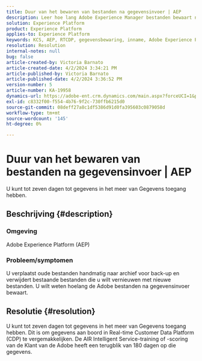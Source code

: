 ```yaml
---
title: Duur van het bewaren van bestanden na gegevensinvoer | AEP
description: Leer hoe lang Adobe Experience Manager bestanden bewaart na het invoeren van gegevens.
solution: Experience Platform
product: Experience Platform
applies-to: Experience Platform
keywords: KCS, AEP, RTCDP, gegevensbewaring, inname, Adobe Experience Platform, Experience Platform, data Lake
resolution: Resolution
internal-notes: null
bug: false
article-created-by: Victoria Barnato
article-created-date: 4/2/2024 3:34:21 PM
article-published-by: Victoria Barnato
article-published-date: 4/2/2024 3:36:52 PM
version-number: 5
article-number: KA-19958
dynamics-url: https://adobe-ent.crm.dynamics.com/main.aspx?forceUCI=1&pagetype=entityrecord&etn=knowledgearticle&id=b6a50c77-06f1-ee11-904b-6045bd04ed02
exl-id: c8332f00-f554-4b76-9f2c-730ffb6215d0
source-git-commit: 08deff27a8c1df5386d91d0fa395603c0879058d
workflow-type: tm+mt
source-wordcount: '145'
ht-degree: 0%

---
```


# Duur van het bewaren van bestanden na gegevensinvoer | AEP


U kunt tot zeven dagen tot gegevens in het meer van Gegevens toegang hebben.

## Beschrijving {#description}


### <b>Omgeving</b>

Adobe Experience Platform (AEP)

### <b>Probleem/symptomen</b>

U verplaatst oude bestanden handmatig naar archief voor back-up en verwijdert bestaande bestanden die u wilt vernieuwen met nieuwe bestanden. U wilt weten hoelang de Adobe bestanden na gegevensinvoer bewaart.




## Resolutie {#resolution}


U kunt tot zeven dagen tot gegevens in het meer van Gegevens toegang hebben. Dit is om gegevens aan boord in Real-time Customer Data Platform (CDP) te vergemakkelijken. De AIR Intelligent Service-training of -scoring van de Klant van de Adobe heeft een terugblik van 180 dagen op die gegevens.
